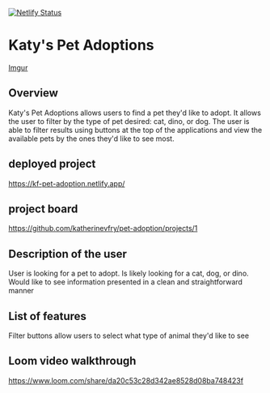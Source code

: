 [![Netlify Status](https://api.netlify.com/api/v1/badges/21f4c747-7f2f-47a0-b61e-e4febe290399/deploy-status)](https://app.netlify.com/sites/kf-pet-adoption/deploys)
# Katy's Pet Adoptions
[Imgur](https://i.imgur.com/wxfJdyh.png)
## Overview
Katy's Pet Adoptions allows users to find a pet they'd like to adopt. It allows the user to filter by the type of pet desired: cat, dino, or dog.  The user is able to filter results using buttons at the top of the applications and view the available pets by the ones they'd like to see most. 

## deployed project
https://kf-pet-adoption.netlify.app/
## project board
https://github.com/katherinevfry/pet-adoption/projects/1
## Description of the user
User is looking for a pet to adopt. Is likely looking for a cat, dog, or dino. Would like to see information presented in a clean and straightforward manner
## List of features
Filter buttons allow users to select what type of animal they'd like to see
##  Loom video walkthrough
https://www.loom.com/share/da20c53c28d342ae8528d08ba748423f
